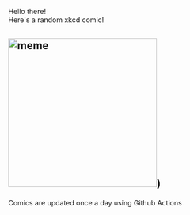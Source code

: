 Hello there! <br>Here's a random xkcd comic!<br>
## <img src="https://imgs.xkcd.com/comics/geoip.png" alt="meme" width="300"/>)<br>
Comics are updated once a day using Github Actions